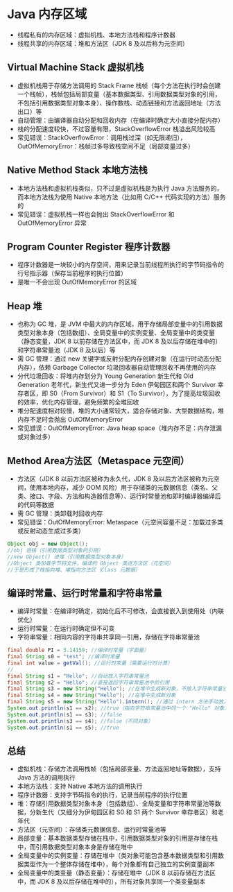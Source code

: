 # Java 内存区域
- 线程私有的内存区域：虚拟机栈、本地方法栈和程序计数器
- 线程共享的内存区域：堆和方法区（JDK 8 及以后称为元空间）

## Virtual Machine Stack 虚拟机栈
- 虚拟机栈用于存储方法调用的 Stack Frame 栈帧（每个方法在执行时会创建一个栈帧），栈帧包括局部变量（基本数据类型、引用数据类型对象的引用，不包括引用数据类型对象本身）、操作数栈、动态链接和方法返回地址（方法出口）等
- 自动管理：由编译器自动分配和回收内存（在编译时确定大小直接分配内存）
- 栈的分配速度较快，不过容量有限，StackOverflowError 栈溢出风险较高
- 常见错误：StackOverflowError：调用栈过深（如无限递归），OutOfMemoryError：栈帧过多导致栈空间不足（局部变量过多）

## Native Method Stack 本地方法栈
- 本地方法栈和虚拟机栈类似，只不过是虚拟机栈是为执行 Java 方法服务的，而本地方法栈为使用 Native 本地方法（比如用 C/C++ 代码实现的方法）服务的
- 常见错误：虚拟机栈一样也会抛出 StackOverflowError 和 OutOfMemoryError 异常

## Program Counter Register 程序计数器
- 程序计数器是一块较小的内存空间，用来记录当前线程所执行的字节码指令的行号指示器（保存当前程序的执行位置）
- 是唯一不会出现 OutOfMemoryError 的区域

## Heap 堆
- 也称为 GC 堆，是 JVM 中最大的内存区域，用于存储局部变量中的引用数据类型对象本身（包括数组）、全局变量中的实例变量、全局变量中的类变量（静态变量，JDK 8 以前存储在方法区中，而 JDK 8 及以后存储在堆中的）和字符串常量池（JDK 8 及以后）等
- 需 GC 管理：通过 new 关键字或反射分配内存创建对象（在运行时动态分配内存），依赖 Garbage Collector 垃圾回收器自动管理回收不再使用的内存
- 分代垃圾回收：将堆内存划分为 Young Generation 新生代和 Old Generation 老年代，新生代又进一步分为 Eden 伊甸园区和两个 Survivor 幸存者区，即 S0（From Survivor）和 S1（To Survivor），为了提高垃圾回收的效率，优化内存管理，避免频繁的全堆回收
- 堆分配速度相对较慢，堆的大小通常较大，适合存储对象、大型数据结构，堆内存不足时会抛出 OutOfMemoryError
- 常见错误：OutOfMemoryError: Java heap space（堆内存不足：内存泄漏或对象过多） 

## Method Area ​方法区（Metaspace 元空间）
- ​方法区（JDK 8 以前方法区被称为永久代，JDK 8 及以后方法区被称为元空间，使用本地内存，减少 OOM 风险）用于存储类的元数据信息（类名、父类、接口、字段、方法和构造器信息等）、运行时常量池和即时编译器编译后的代码等数据
- 需 GC 管理：类卸载时回收内存
- 常见错误：OutOfMemoryError: Metaspace（元空间容量不足：加载过多类或反射动态生成过多类）

```java
Object obj = new Object();
//obj 进栈（引用数据类型对象的引用）
//new Object() 进堆（引用数据类型对象本身）
//Object 类加载字节码文件，编译的 Object 类进方法区（元空间）
//于是形成了栈指向堆、堆指向方法区（Class 元数据）
```

## 编译时常量​、运行时常量和字符串常量
- 编译时常量：在编译时确定，初始化后不可修改，会直接嵌入到使用处（内联优化）
- 运行时常量：在运行时确定但不可变
- 字符串常量：相同内容的字符串共享同一引用，存储在字符串常量池
```java
final double PI = 3.14159; //编译时常量（字面量）
final String s0 = "test"; //编译时常量
final int value = getVal(); //运行时常量（需要运行时计算）
//
final String s1 = "Hello"; //自动放入字符串常量池
final String s2 = "Hello"; //直接返回字符串常量池中的引用
final String s3 = new String("Hello"); //在堆中生成新对象，不放入字符串常量池，与字符串常量池中的 "Hello" 不是同一个对象
final String s4 = new String("Hello"); //在堆中生成新对象
final String s5 = new String("Hello").intern(); //通过 intern 方法手动放入字符串常量池
System.out.println(s1 == s2); //true（指向字符串常量池中同一个 "Hello" 对象）
System.out.println(s1 == s3); //false
System.out.println(s3 == s4); //false（不同对象）
System.out.println(s1 == s5); //true
```

## 总结
- 虚拟机栈：存储方法调用栈帧（包括局部变量、方法返回地址等数据），支持 Java 方法的调用执行
- 本地方法栈：支持 Native 本地方法的调用执行
- 程序计数器：支持字节码指令的执行，记录当前程序的执行位置
- 堆：存储引用数据类型对象本身（包括数组）、全局变量和字符串常量池等数据，分新生代（又细分为伊甸园区和 S0 和 S1 两个 Survivor 幸存者区）和老年代
- 方法区（​元空间）：存储类元数据信息、运行时常量池等
- 局部变量：基本数据类型存储在栈中，引用数据类型对象的引用是存储在栈中，而引用数据类型对象本身是存储在堆中
- 全局变量中的实例变量：存储在堆中（类对象可能包含基本数据类型和引用数据类型作为一个整体存储在堆中），每个对象都有自己独立的实例变量副本
- 全局变量中的类变量（静态变量）：存储在堆中（JDK 8 以前存储在方法区中，而 JDK 8 及以后存储在堆中的），所有对象共享同一个类变量副本